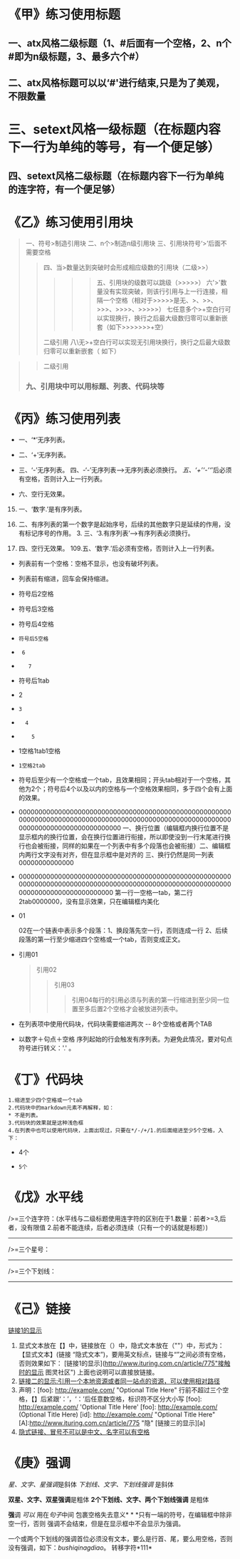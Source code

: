 # 《甲》练习使用标题
## 一、atx风格二级标题（1、#后面有一个空格，2、n个#即为n级标题，3、最多六个#）
## 二、atx风格标题可以以‘#'进行结束,只是为了美观，不限数量 #####
三、setext风格一级标题（在标题内容下一行为单纯的等号，有一个便足够）
=================
四、setext风格二级标题（在标题内容下一行为单纯的连字符，有一个便足够）
----------------


# 《乙》练习使用引用块
>一、符号>制造引用块
>二、n个>制造n级引用块
>三、引用块符号‘>’后面不需要空格
>>四、当>数量达到突破时会形成相应级数的引用块（二级>>）
>>>>>五、引用块的级数可以跳级（>>>>>）
>六'>'数量没有实现突破，则该行引用与上一行连接，相隔一个空格（相对于>>>>>是无、>、>>、>>>、>>>>、>>>>>）
>七任意多个>+空白行可以实现换行，换行之后最大级数归零可以重新嵌套（如下>>>>>>>+空）
>>>>>>>>
>>二级引用
>八\无>+空白行可以实现无引用块换行，换行之后最大级数归零可以重新嵌套（ 如下）

>>二级引用
>### 九、引用块中可以用标题、列表、代码块等

# 《丙》练习使用列表
*  一、‘*’无序列表。
+  二、‘+’无序列表。
-  三、‘-’无序列表。 四、-‘-’无序列表-->无序列表必须换行。
*五、‘+’‘-’‘*’后必须有空格，否则计入上一行列表。

* 六、空行无效果。
15.  一、‘数字.’是有序列表。
2.  二、有序列表的第一个数字是起始序号，后续的其他数字只是延续的作用，没有标记序号的作用。 3. 三、‘3.有序列表’-->有序列表必须换行。

99. 四、空行无效果。
109.五、‘数字.’后必须有空格，否则计入上一行列表。

 * 列表前有一个空格：空格不显示，也没有破坏列表。
 * 列表前有缩进，回车会保持缩进。
*  符号后2空格
*   符号后3空格
*    符号后4空格
*     符号后5空格
*      6
*        7
* 符号后1tab
*   2
*     3
*       4
*         5
*    1空格1tab1空格
*     1空格2tab
* 符号后至少有一个空格或一个tab，且效果相同；开头tab相对于一个空格，其他为2个；符号后4个以及以内的空格与一个空格效果相同，多于四个会有上面的效果。
* 00000000000000000000000000000000000000000000000000000000000000000000000000000000000000000000000000000000000000000000000000000000000000
一、换行位置（编辑框内换行位置不是显示框内的换行位置，会在换行位置进行衔接，所以即使没到一行末尾进行换行也会被衔接，同样的如果在一个列表中有多个段落也会被衔接）二、编辑框内两行文字没有对齐，但在显示框中是对齐的 三、换行仍然是同一列表00000000000000
*   000000000000000000000000000000000000000000000000000000000000000000000000000000000000000000000000000000000000000000000000000000000000
    第一行一空格一tab，第二行2tab0000000，没有显示效果，只在编辑框内美化
* 01

    02在一个链表中表示多个段落：1、换段落先空一行，否则连成一行 2、后续段落的第一行至少缩进四个空格或一个tab，否则变成正文。
*  引用01
   >引用02
   >>引用03
      >>>引用04每行的引用必须与列表的第一行缩进到至少同一位置至多后置2个空格才会被放进列表中。
* 在列表项中使用代码块，代码块需要缩进两次 -- 8个空格或者两个TAB
* 以数字＋句点＋空格 序列起始的行会触发有序列表。为避免此情况，要对句点符号进行转义：'\.' 。

# 《丁》代码块
    1.缩进至少四个空格或一个tab
    2.代码块中的markdown元素不再解释，如：
    * 不是列表。
    3.代码块的效果就是这种浅色框
    4.在列表中也可以使用代码块，上面出现过，只要在*/-/+/1.的后面缩进至少5个空格，入下：
*    4个
*     5个

# 《戊》水平线
/>=三个连字符：(水平线与二级标题使用连字符的区别在于1.数量：前者>=3,后者，没有限值 2.前者不能连续，后者必须连续（只有一个的话就是标题）)
- - -
/>=三个星号：
***
/>=三个下划线：
___

# 《己》链接
[链接1的显示](http://www.ituring.com.cn/article/775 "接触时的显示 图灵社区")
1. 显式文本放在【】中，链接放在（）中，隐式文本放在（""）中，形式为：【显式文本】(链接 “隐式文本”)，要用英文标点，链接与“”之间必须有空格，否则效果如下：
[链接1的显示](http://www.ituring.com.cn/article/775"接触时的显示 图灵社区")
上面也说明可以直接放链接。
2. [链接二的显示:引用一个本地资源或者同一站点的资源，可以使用相对路径](/README.md "隐式")
3.    声明：[foo]: http://example.com/  "Optional Title Here" 行前不超过三个空格，【】后紧跟‘：’，‘：’后任意数空格，标识符不区分大小写
       [foo]: http://example.com/  'Optional Title Here'
       [foo]: http://example.com/  (Optional Title Here)
       [id]: <http://example.com/>  "Optional Title Here"
[A]:http://www.ituring.com.cn/article/775  "隐" 
[链接三的显示][a]
4.  [隐式链接、冒号不可以是中文、名字可以有空格][]

[隐式链接、冒号不可以是中文、名字可以有空格]: http://www.ituring.com.cn/article/775 "隐文"

# 《庚》强调
*星、文字、星强调*是斜体
_下划线、文字、下划线强调_ 是斜体

**双星、文字、双星强调**是粗体
__2个下划线、文字、两个下划线强调__ 是粗体

**强**调 _可以_ 用在*句子*中间
包裹空格失去意义* *
*只有一端的符号，在编辑框中除非空一行，否则
强调不会结束，但是在显示框中不会显示为强调。

一个或两个下划线的强调首位必须没有文本，要么是行首、尾，要么用空格，否则没有强调，如下：_bushiqinagdiao_。
转移字符\*111\*
